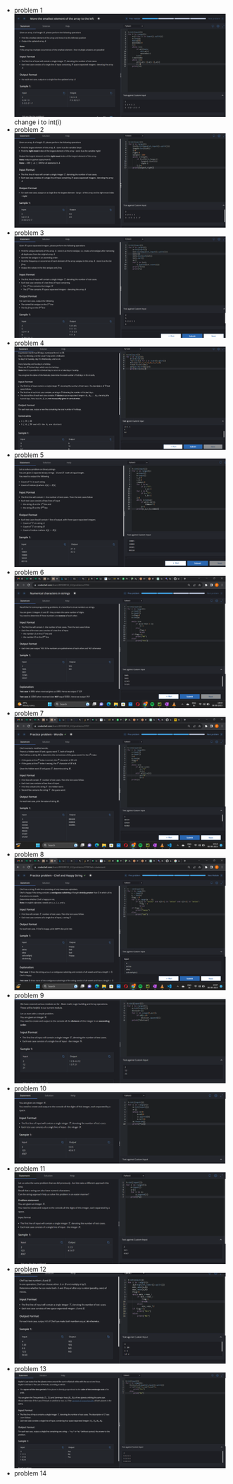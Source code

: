 - problem 1
        ![Alt text](image.png)
change i to int(i)
- problem 2
        ![Alt text](image-2.png)
- problem 3
         ![Alt text](image-3.png)
- problem 4
        ![Alt text](image-4.png)
- problem 5
        ![Alt text](image-5.png)
- problem 6
        ![Alt text](image-6.png)
- problem 7
        ![Alt text](image-7.png)
- problem 8
        ![Alt text](image-8.png)
- problem 9
        ![Alt text](image-10.png)
- problem 10
        ![Alt text](image-9.png)
- problem 11
        ![Alt text](image-11.png)
- problem 12
        ![Alt text](image-12.png)
- problem 13
        ![Alt text](image-13.png)
- problem 14
        